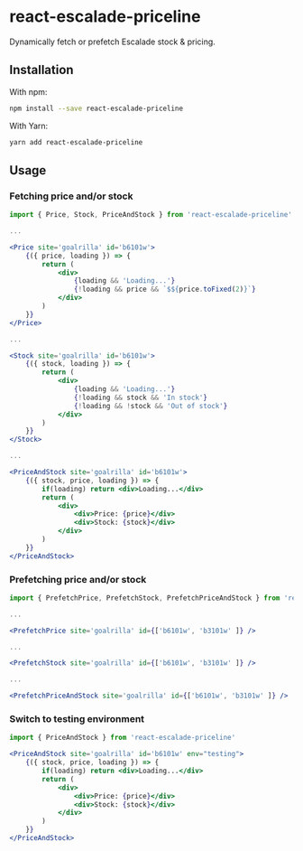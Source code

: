 # react-escalade-priceline

Dynamically fetch or prefetch Escalade stock & pricing.

## Installation

With npm:

```bash
npm install --save react-escalade-priceline
```

With Yarn:

```bash
yarn add react-escalade-priceline
```

## Usage

### Fetching price and/or stock

```jsx
import { Price, Stock, PriceAndStock } from 'react-escalade-priceline'

...

<Price site='goalrilla' id='b6101w'>
	{({ price, loading }) => {
		return (
			<div>
				{loading && 'Loading...'}
				{!loading && price && `$${price.toFixed(2)}`}
			</div>
		)
	}}
</Price>

...

<Stock site='goalrilla' id='b6101w'>
	{({ stock, loading }) => {
		return (
			<div>
				{loading && 'Loading...'}
				{!loading && stock && 'In stock'}
				{!loading && !stock && 'Out of stock'}
			</div>
		)
	}}
</Stock>

...

<PriceAndStock site='goalrilla' id='b6101w'>
	{({ stock, price, loading }) => {
		if(loading) return <div>Loading...</div>
		return (
			<div>
				<div>Price: {price}</div>
				<div>Stock: {stock}</div>
			</div>
		)
	}}
</PriceAndStock>
```

### Prefetching price and/or stock

```jsx
import { PrefetchPrice, PrefetchStock, PrefetchPriceAndStock } from 'react-escalade-priceline'

...

<PrefetchPrice site='goalrilla' id={['b6101w', 'b3101w' ]} />

...

<PrefetchStock site='goalrilla' id={['b6101w', 'b3101w' ]} />

...

<PrefetchPriceAndStock site='goalrilla' id={['b6101w', 'b3101w' ]} />
```

### Switch to testing environment

```jsx
import { PriceAndStock } from 'react-escalade-priceline'

<PriceAndStock site='goalrilla' id='b6101w' env="testing">
	{({ stock, price, loading }) => {
		if(loading) return <div>Loading...</div>
		return (
			<div>
				<div>Price: {price}</div>
				<div>Stock: {stock}</div>
			</div>
		)
	}}
</PriceAndStock>
```